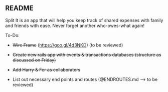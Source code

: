 ## README

Split It is an app that will help you keep track of shared expenses with family and friends with ease.
Never forget another who-owes-what again!


To-Do:

* ~~Wire Frame~~ (https://goo.gl/4d3NKD) (to be reviewed)

* ~~Create new rails app with events & transactions databases (structure as discussed on Friday)~~

* ~~Add Harry & Fer as collaborators~~

* List out necessary end points and routes (@ENDROUTES.md --> to be reviewed)

